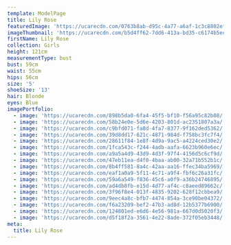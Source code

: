 ```yaml
---
template: ModelPage
title: Lily Rose
featuredImage: 'https://ucarecdn.com/0763b8ab-d95c-4a77-a6af-1c3c8802ef06/'
imageThumbnail: 'https://ucarecdn.com/b5d4ff62-7dd6-413a-bd35-c6174b5ecbd1/'
firstName: Lily Rose
collection: Girls
height: 121cm
measurementType: bust
bust: 59cm
waist: 55cm
hips: 56cm
size: '5'
shoeSize: '13'
hair: Blonde
eyes: Blue
imagePortfolio:
  - image: 'https://ucarecdn.com/898b5da0-6fa4-45f5-bf10-f56a95c82b08/'
  - image: 'https://ucarecdn.com/58b24e0e-5d6e-4203-801d-ac2351807a3a/'
  - image: 'https://ucarecdn.com/c9bfd071-fa8d-4fa7-8377-9f162ded5362/'
  - image: 'https://ucarecdn.com/39d8dd17-621c-4871-984d-f758bc3fc7f4/'
  - image: 'https://ucarecdn.com/28611f84-1e8f-4d9a-9ac5-a4224ced30e2/'
  - image: 'https://ucarecdn.com/1fca543c-f244-4adb-aafa-6623b960e6ec/'
  - image: 'https://ucarecdn.com/a9a5a4d9-43d9-4d3f-97f4-4156d5c6cf9d/'
  - image: 'https://ucarecdn.com/47eb11ea-d4f0-4baa-ab00-32a71b552b1c/'
  - image: 'https://ucarecdn.com/8b4ff581-8a4c-42aa-aa16-ffec34ba5969/'
  - image: 'https://ucarecdn.com/eaf1a0a9-5f11-4c71-a9f4-fbf6c26a31fc/'
  - image: 'https://ucarecdn.com/59a6a549-f836-45c6-a0f9-a36b24746895/'
  - image: 'https://ucarecdn.com/ad4db8fb-e15d-4d77-af4c-c8aeed89662c/'
  - image: 'https://ucarecdn.com/3f96f8e4-013f-4835-9202-628f12cbbea9/'
  - image: 'https://ucarecdn.com/9eec4a8c-bfb7-4474-854a-3ce90be04372/'
  - image: 'https://ucarecdn.com/f6a23209-bef2-47b3-ad8d-12b5377b6900/'
  - image: 'https://ucarecdn.com/124801ed-e6d6-4e56-981a-667d0d5020f3/'
  - image: 'https://ucarecdn.com/d5f18f2a-3561-4e22-8ade-372f05eb3448/'
meta:
  title: Lily Rose
---
```


